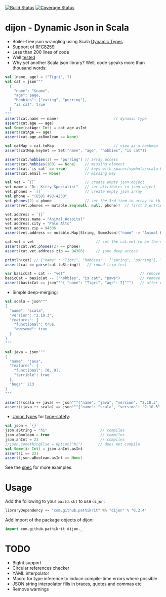 [![Build Status](https://travis-ci.org/pathikrit/dijon.png?branch=master)](http://travis-ci.org/pathikrit/dijon) [![Coverage Status](https://codecov.io/gh/pathikrit/dijon/branch/master/graph/badge.svg)](https://codecov.io/gh/pathikrit/dijon)

dijon - Dynamic Json in Scala
=====
* Boiler-free json wrangling using Scala [Dynamic Types](https://www.scala-lang.org/api/2.13.0/scala/Dynamic.html)
* Support of [RFC8259](https://tools.ietf.org/html/rfc8259)
* Less than 200 lines of code
* Well [tested][1]
* Why yet another Scala json library? Well, code speaks more than thousand words:

```scala
val (name, age) = ("Tigri", 7)
val cat = json"""
  {
    "name": "$name",
    "age": $age,
    "hobbies": ["eating", "purring"],
    "is cat": true
  }
"""
assert(cat.name == name)                         // dynamic type
assert(cat.age == age)
val Some(catAge: Int) = cat.age.asInt
assert(catAge == age)
assert(cat.age.asBoolean == None)

val catMap = cat.toMap                           // view as a hashmap
assert(catMap.keySet == Set("name", "age", "hobbies", "is cat"))

assert(cat.hobbies(1) == "purring") // array access
assert(cat.hobbies(100) == None)    // missing element
assert(cat.`is cat` == true)        // keys with spaces/symbols/scala-keywords need to be escaped with ticks
assert(cat.email == None)           // missing key

val vet = `{}`                      // create empty json object
vet.name = "Dr. Kitty Specialist"   // set attributes in json object
vet.phones = `[]`                   // create empty json array
val phone = "(650) 493-4233"
vet.phones(2) = phone               // set the 3rd item in array to this phone
assert(vet.phones == mutable.Seq(null, null, phone))  // first 2 entries null

vet.address = `{}`
vet.address.name = "Animal Hospital"
vet.address.city = "Palo Alto"
vet.address.zip = 94306
assert(vet.address == mutable.Map[String, SomeJson]("name" -> "Animal Hospital", "city" -> "Palo Alto", "zip" -> 94306))

cat.vet = vet                            // set the cat.vet to be the vet json object we created above
assert(cat.vet.phones(2) == phone)
assert(cat.vet.address.zip == 94306)     // json deep access

println(cat) // {"name" : "Tigri", "hobbies" : ["eating", "purring"], "vet" : {"address" : {"city" : "Palo Alto", "zip" : 94306, "name" : "Animal Hospital"}, "name" : "Dr. Kitty Specialist", "phones" : [null, null, "(650) 493-4233"]}, "is cat" : true, "age" : 7.0}
assert(cat == parse(cat.toString))   // round-trip test

var basicCat = cat -- "vet"                                  // remove 1 key
basicCat = basicCat -- ("hobbies", "is cat", "paws")         // remove multiple keys ("paws" is not in cat)
assert(basicCat == json"""{ "name": "Tigri", "age": 7}""")   // after dropping some keys above
```

* Simple deep-merging:
```scala
val scala = json"""
{
  "name": "scala",
  "version": "2.10.3",
  "features": {
    "functional": true,
    "awesome": true
  }
}
"""

val java = json"""
{
  "name": "java",
  "features": {
    "functional": [0, 0],
    "terrible": true
  },
  "bugs": 213
}
"""

assert((scala ++ java) == json"""{"name": "java", "version": "2.10.3", "features": { "functional": [0, 0], "terrible": true, "awesome": true}, "bugs": 213}""")
assert((java ++ scala) == json"""{"name": "scala", "version": "2.10.3", "features": { "functional": true, "terrible": true, "awesome": true}, "bugs": 213}""")
```

* [Union types](src/main/scala/com/github/pathikrit/dijon/UnionType.scala) for [type-safety](src/main/scala/com/github/pathikrit/dijon/package.scala#L11):
```scala
val json = `{}`
json.aString = "hi"                        // compiles
json.aBoolean = true                       // compiles
json.anInt = 23                            // compiles
//json.somethingElse = Option("hi")       // does not compile
val Some(i: Int) = json.anInt.asInt
assert(i == 23)
assert(json.aBoolean.asInt == None)
```

See the [spec][1] for more examples.

Usage
===
Add the following to your `build.sbt` to use `dijon`:
```scala
libraryDependency += "com.github.pathikrit" %% "dijon" % "0.2.4"
```
Add import of the package objects of dijon:
```scala
import com.github.pathikrit.dijon._
```

TODO
====
* BigInt support
* Circular references checker
* YAML interpolator
* Macro for type inference to induce compile-time errors where possible
* JSON string interpolator fills in braces, quotes and commas etc
* Remove warnings

[1]: src/test/scala/com/github/pathikrit/dijon/DijonSpec.scala
